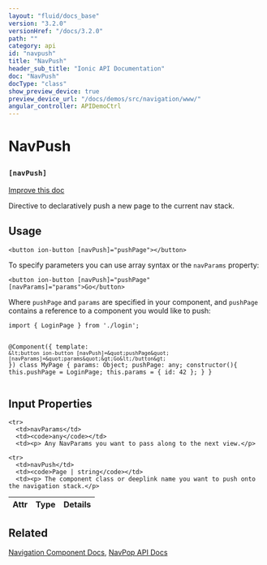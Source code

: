 ```yaml
---
layout: "fluid/docs_base"
version: "3.2.0"
versionHref: "/docs/3.2.0"
path: ""
category: api
id: "navpush"
title: "NavPush"
header_sub_title: "Ionic API Documentation"
doc: "NavPush"
docType: "class"
show_preview_device: true
preview_device_url: "/docs/demos/src/navigation/www/"
angular_controller: APIDemoCtrl 
---
```










<h1 class="api-title">
<a class="anchor" name="nav-push" href="#nav-push"></a>

NavPush
<h3><code>[navPush]</code></h3>






</h1>

<a class="improve-v2-docs" href="http://github.com/ionic-team/ionic/edit/master/src/components/nav/nav-push.ts#L3">
Improve this doc
</a>






<p>Directive to declaratively push a new page to the current nav
stack.</p>




<!-- @usage tag -->

<h2><a class="anchor" name="usage" href="#usage"></a>Usage</h2>

<pre><code class="lang-html">&lt;button ion-button [navPush]=&quot;pushPage&quot;&gt;&lt;/button&gt;
</code></pre>
<p>To specify parameters you can use array syntax or the <code>navParams</code>
property:</p>
<pre><code class="lang-html">&lt;button ion-button [navPush]=&quot;pushPage&quot; [navParams]=&quot;params&quot;&gt;Go&lt;/button&gt;
</code></pre>
<p>Where <code>pushPage</code> and <code>params</code> are specified in your component,
and <code>pushPage</code> contains a reference to a
component you would like to push:</p>
<pre><code class="lang-ts">import { LoginPage } from &#39;./login&#39;;

@Component({
  template: `&lt;button ion-button [navPush]=&quot;pushPage&quot; [navParams]=&quot;params&quot;&gt;Go&lt;/button&gt;`
})
class MyPage {
  params: Object;
  pushPage: any;
  constructor(){
    this.pushPage = LoginPage;
    this.params = { id: 42 };
  }
}
</code></pre>




<!-- @property tags -->



<!-- instance methods on the class -->
<!-- input methods on the class -->
<h2><a class="anchor" name="input-properties" href="#input-properties"></a>Input Properties</h2>
<table class="table param-table" style="margin:0;">
  <thead>
    <tr>
      <th>Attr</th>
      <th>Type</th>
      <th>Details</th>
    </tr>
  </thead>
  <tbody>
    
    <tr>
      <td>navParams</td>
      <td><code>any</code></td>
      <td><p> Any NavParams you want to pass along to the next view.</p>
</td>
    </tr>
    
    <tr>
      <td>navPush</td>
      <td><code>Page | string</code></td>
      <td><p> The component class or deeplink name you want to push onto the navigation stack.</p>
</td>
    </tr>
    
  </tbody>
</table>




<!-- related link -->

<h2><a class="anchor" name="related" href="#related"></a>Related</h2>

<a href="/docs/components#navigation">Navigation Component Docs</a>,
<a href="../NavPop">NavPop API Docs</a><!-- end content block -->


<!-- end body block -->

